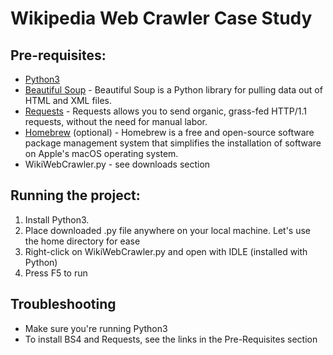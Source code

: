 # Wikipedia Web Crawler Case Study

## Pre-requisites:
  * [Python3](https://www.python.org/)
  * [Beautiful Soup](https://www.crummy.com/software/BeautifulSoup/bs4/doc/) - Beautiful Soup is a Python library for pulling data out of HTML and XML files.
  * [Requests](http://docs.python-requests.org/en/master/user/install/) - Requests allows you to send organic, grass-fed HTTP/1.1 requests, without the need for manual labor.
  * [Homebrew](https://docs.brew.sh/Homebrew-and-Python.html) (optional) - Homebrew is a free and open-source software package management system that simplifies the installation of software on Apple's macOS operating system.
  * WikiWebCrawler.py - see downloads section

## Running the project:
  1. Install Python3.
  2. Place downloaded .py file anywhere on your local machine. Let's use the home directory for ease
  3. Right-click on WikiWebCrawler.py and open with IDLE (installed with Python)
  4. Press F5 to run
  
## Troubleshooting
  * Make sure you're running Python3
  * To install BS4 and Requests, see the links in the Pre-Requisites section
